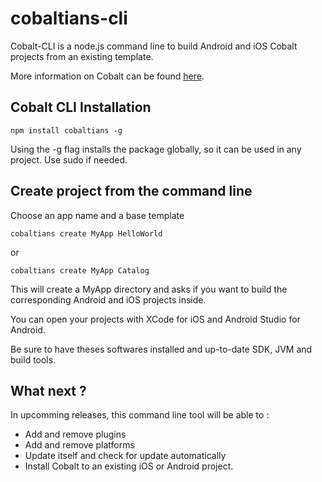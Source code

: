 # cobaltians-cli

Cobalt-CLI is a node.js command line to build Android and iOS Cobalt projects from an existing template.

More information on Cobalt can be found [here](http://cobaltians.com).

## Cobalt CLI Installation

    npm install cobaltians -g

Using the -g flag installs the package globally, so it can be used in any project. Use sudo if needed.

## Create project from the command line

Choose an app name and a base template

    cobaltians create MyApp HelloWorld

or
    
    cobaltians create MyApp Catalog
    
This will create a MyApp directory and asks if you want to build the corresponding Android and iOS projects inside.

You can open your projects with XCode for iOS and Android Studio for Android.

Be sure to have theses softwares installed and up-to-date SDK, JVM and build tools.

## What next ?


In upcomming releases, this command line tool will be able to :

* Add and remove plugins 
* Add and remove platforms 
* Update itself and check for update automatically
* Install Cobalt to an existing iOS or Android project.

